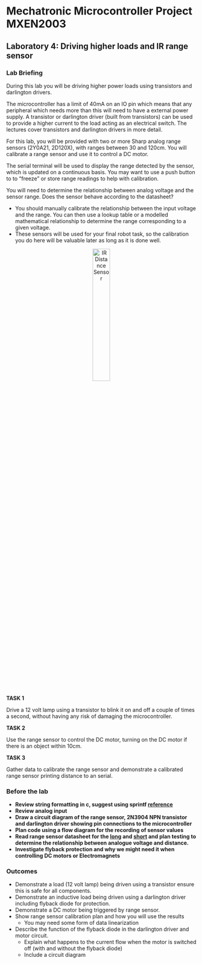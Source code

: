 # Mechatronic Microcontroller Project MXEN2003

## Laboratory 4: Driving higher loads and IR range sensor

### Lab Briefing

During this lab you will be driving higher power loads using transistors and darlington drivers. 

The microcontroller has a limit of 40mA on an IO pin which means that any peripheral which needs more than this will need to have a external power supply. A transistor or darlington driver (built from transistors) can be used to provide a higher current to the load acting as an electrical switch. The lectures cover transistors and darlington drivers in more detail.

For this lab, you will be provided with two or more Sharp analog range sensors (2Y0A21, 2D120X), with ranges between 30 and 120cm.  You will calibrate a range sensor and use it to control a DC motor.  

The serial terminal will be used to display the range detected by the sensor, which is updated on a continuous basis.  You may want to use a push button to to “freeze” or store range readings to help with calibration.

You will need to determine the relationship between analog voltage and the sensor range. Does the sensor behave according to the datasheet?
  -  You should manually calibrate the relationship between the input voltage and the range.  You can then use a lookup table or a modelled mathematical relationship to determine the range corresponding to a given voltage.
  -  These sensors will be used for your final robot task, so the calibration you do here will be valuable later as long as it is done well.

<p align="center"> <img src="https://cdn.sparkfun.com//assets/parts/1/8/4/00242-1.jpg" alt="IR Distance Sensor" width="30%"> </p>

**TASK 1**

Drive a 12 volt lamp using a transistor to blink it on and off a couple of times a second, without having any risk of damaging the microcontroller.

**TASK 2**

Use the range sensor to control the DC motor, turning on the DC motor if there is an object within 10cm.

**TASK 3**

Gather data to calibrate the range sensor and demonstrate a calibrated range sensor printing distance to an serial. 



### Before the lab
- **Review string formatting in c, suggest using sprintf [reference](https://en.cppreference.com/w/cpp/io/c/fprintf)**
- **Review analog input**
- **Draw a circuit diagram of the range sensor, 2N3904 NPN transistor and darlington driver showing pin connections to the microcontroller**
- **Plan code using a flow diagram for the recording of sensor values**
- **Read range sensor datasheet for the [long](https://global.sharp/products/device/lineup/data/pdf/datasheet/gp2y0a21yk_e.pdf) and [short](https://www.digikey.com/htmldatasheets/production/9627/0/0/1/GP2D120-Datasheet.pdf) and plan testing to determine the relationship between analogue voltage and distance.**
- **Investigate flyback protection and why we might need it when controlling DC motors or Electromagnets**

### Outcomes
- Demonstrate a load (12 volt lamp) being driven using a transistor ensure this is safe for all components.
- Demonstrate an inductive load being driven using a darlington driver including flyback diode for protection.
- Demonstrate a DC motor being triggered by range sensor.
- Show range sensor calibration plan and how you will use the results
  - You may need some form of data linearization
- Describe the function of the flyback diode in the darlington driver and motor circuit.
  - Explain what happens to the current flow when the motor is switched off (with and without the flyback diode)
  - Include a circuit diagram
